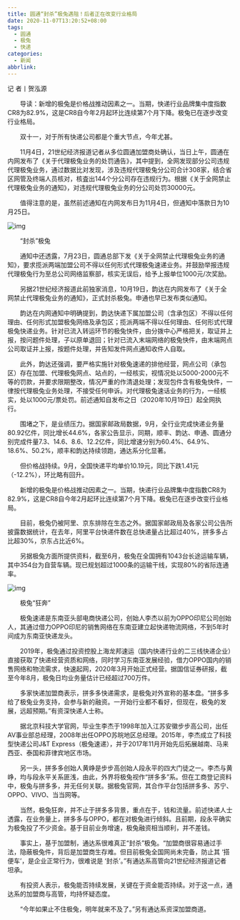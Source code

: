 ```yaml
---
title: 圆通“封杀”极兔遇阻！后者正在改变行业格局
date: 2020-11-07T13:20:52+08:00
tags:
  - 圆通
  - 极兔
  - 快递
categories:
  - 新闻
abbrlink:
---
```


记   者丨贺泓源

　　导读：新增的极兔是价格战推动因素之一。当期，快递行业品牌集中度指数CR8为82.9%，这是CR8自今年2月起环比连续第7个月下降。极兔已在逐步改变行业格局。

　　双十一，对于所有快递公司都是个重大节点，今年尤甚。

　　11月4日，21世纪经济报道记者从多位圆通加盟商处确认，当日上午，圆通在内网发布了《关于代理极兔业务的处罚通告》，其中提到，全网发现部分公司违规代理极兔业务，通过数据比对发现，涉及违规代理极兔分公司合计308家，结合省区网管及终端人员核对，核査出144个分公司存在违规行为。根据《关于全网禁止代理极兔业务的通知》，对违规代理极兔业务的分公司处罚30000元。

　　值得注意的是，虽然前述通知在内网发布日为11月4日，但通知中落款日为10月25日。

![img](https://cdn.jsdelivr.net/gh/yakeing/Documentation@main/Hexo/images/cac8-kcpxnwv7616939.jpg)

　　“封杀”极兔

　　通知中还透露，7月23日，圆通总部下发《关于全网禁止代理极兔业务的通知》，要求揽派两端加盟公司不得以任何形式代理极兔速递业务。并鼓励举报违规代理极兔行为至总公司网络监察部，核实无误后，给予上报单位1000元/次奖励。

　　另据21世纪经济报道此前独家消息，10月19日，韵达在内网发布了《关于全网禁止代理极兔业务的通知》，正式封杀极兔。申通也早已发布类似通知。

　　韵达在内网通知中明确提到，韵达快递下属加盟公司（含承包区）不得以任何理由、任何形式加盟极兔网络及承包区；揽派两端不得以任何理由、任何形式代理极兔快递业务。针对已流入转运环节的极兔快件，由分拨中心严格把关，取证并上报，按问题件处理，子以原单退回；针对已流入末端网络的极兔快件，由末端网点公司取证并上报，按题件处理，并告知发件网点通知收件人自取。

　　此外，韵达还强调，要严格实施针对极兔速递的排他经营，网点公司（承包区）存在加盟、代理极兔网点、站点的，一经核实，视情况处以5000-2000元不等的罚款，并要求限期整改，情况严重的作清退处理；发现包件含有极兔快件，一律按代理极兔业务处理，不接受任何申诉。对代理极兔速话业务的行为，一经核实，处以1000元/票处罚。前述通知自发布之日（2020年10月19日）起全网执行。

　　围堵之下，是业绩压力。据国家邮政局数据，9月，全行业完成快递业务量80.92亿件，同比增长44.6%，各家公告显示，同期，顺丰、韵达、申通、圆通分别完成件量7.3、14.6、8.6、12.2亿件，同比增速分别为60.4%、64.9%、18.6%、50.2%，顺丰和韵达持续领跑，通达系分化显著。

　　但价格战持续。9月，全国快递平均单价10.19元，同比下跌1.41元（-12.2%），环比略有回升。

　　新增的极兔是价格战推动因素之一。当期，快递行业品牌集中度指数CR8为82.9%，这是CR8自今年2月起环比连续第7个月下降。极兔已在逐步改变行业格局。

　　目前，极兔仍被阿里、京东排除在生态之外。据国家邮政局及各家公司公告所披露数据统计，在去年，阿里平台快递件数在总快递量占比超过40%，拼多多占比超30%，京东占比近6%。

　　另据极兔方面所提供资料，截至6月，极兔在全国拥有1043台长途运输车辆，其中354台为自营车辆。现已规划超过1000条的运输干线，实现80%的省际连通率。

![img](https://cdn.jsdelivr.net/gh/yakeing/Documentation@main/Hexo/images/c10f-kcpxnwv7617037.jpg)

　　极兔“狂奔”

　　极兔速递是东南亚头部电商快递公司，创始人李杰以前为OPPO印尼公司创始人，其通过借力OPPO印尼的销售网络在东南亚建立起快递物流网络，不到5年时间成为东南亚快递龙头。

　　2019年，极兔通过投资控股上海龙邦速运（国内快递行业的二三线快递企业）直接获取了快递经营资质和网络，同时学习东南亚发展经验，借力OPPO国内的销售网络和物流需求，快速起网，2020年3月开始正式经营。据国信证券研报，截至今年8月，极兔日均业务量估计已经超过700万件。

　　多家快递加盟商表示，拼多多快递需求，是极兔对外宣称的基本盘。“拼多多给了极兔业务支持，会参与新的融资。一开始行业都不看好，但现在，极兔的发展，远超预期。”有资深快递人士称。

　　据北京科技大学官网，毕业生李杰于1998年加入江苏安徽步步高公司，出任AV事业部总经理，2008年出任OPPO苏皖地区总经理。2015年，李杰成立了科技型快递公司J&amp;T Express（极兔速递），并于2017年11月开始先后拓展越南、马来西亚、泰国和菲律宾地区市场。

　　另一头，拼多多创始人黄峥是步步高创始人段永平的四大门徒之一。李杰与黄峥，均与段永平关系匪浅，由此，外界将极兔视作“拼多多”系。但在工商登记资料中，极兔与拼多多，并无任何关联。据极兔官网，其合作平台包括拼多多、苏宁、OPPO、VIVO、当当网等。

　　当然，极兔狂奔，并不止于拼多多背景，重点在于，钱和流量。前述快递人士透露，在业务量上，拼多多与OPPO，都在对极兔进行倾斜。且前期，段永平确实为极兔投了不少资金。基于目前业务增速，极兔融资相当顺利，并不差钱。

　　事实上，基于加盟制，通达系很难真正“封杀”极兔。“加盟商很容易通过手法，隐蔽极兔件，背后是加盟商生存难。但目前极兔全国网尚未完备，防止其 ‘搭便车’，是企业正常行为，很难说是 ‘封杀’。”有通达系高管向21世纪经济报道记者坦承。

　　有投资人表示，极兔能否持续发展，关键在于资金能否持续。对于这一点，通达系的加盟商与高管，均持怀疑态度。

　　“今年如果止不住极兔，明年就来不及了。”另有通达系资深加盟商道。